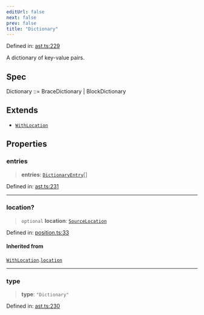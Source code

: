 ```yaml
---
editUrl: false
next: false
prev: false
title: "Dictionary"
---
```


Defined in: [ast.ts:229](https://github.com/rcs-agents/rcs-lang/blob/81d17140acf0fdf5d22c6fbab7c85de9a28f20ae/packages/ast/src/ast.ts#L229)

A dictionary of key-value pairs.

## Spec

Dictionary ::= BraceDictionary | BlockDictionary

## Extends

- [`WithLocation`](/api/ast/interfaces/withlocation/)

## Properties

### entries

> **entries**: [`DictionaryEntry`](/api/ast/interfaces/dictionaryentry/)[]

Defined in: [ast.ts:231](https://github.com/rcs-agents/rcs-lang/blob/81d17140acf0fdf5d22c6fbab7c85de9a28f20ae/packages/ast/src/ast.ts#L231)

***

### location?

> `optional` **location**: [`SourceLocation`](/api/ast/interfaces/sourcelocation/)

Defined in: [position.ts:33](https://github.com/rcs-agents/rcs-lang/blob/81d17140acf0fdf5d22c6fbab7c85de9a28f20ae/packages/ast/src/position.ts#L33)

#### Inherited from

[`WithLocation`](/api/ast/interfaces/withlocation/).[`location`](/api/ast/interfaces/withlocation/#location)

***

### type

> **type**: `"Dictionary"`

Defined in: [ast.ts:230](https://github.com/rcs-agents/rcs-lang/blob/81d17140acf0fdf5d22c6fbab7c85de9a28f20ae/packages/ast/src/ast.ts#L230)

